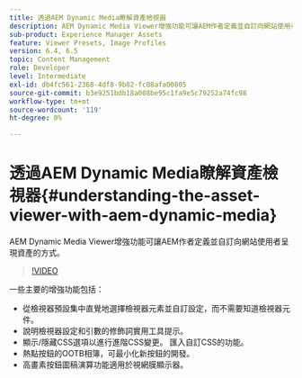 ```yaml
---
title: 透過AEM Dynamic Media瞭解資產檢視器
description: AEM Dynamic Media Viewer增強功能可讓AEM作者定義並自訂向網站使用者呈現資產的方式。
sub-product: Experience Manager Assets
feature: Viewer Presets, Image Profiles
version: 6.4, 6.5
topic: Content Management
role: Developer
level: Intermediate
exl-id: db4fc561-2368-4df8-9b02-fc08afa00805
source-git-commit: b3e9251bdb18a008be95c1fa9e5c79252a74fc98
workflow-type: tm+mt
source-wordcount: '119'
ht-degree: 0%

---
```


# 透過AEM Dynamic Media瞭解資產檢視器{#understanding-the-asset-viewer-with-aem-dynamic-media}

AEM Dynamic Media Viewer增強功能可讓AEM作者定義並自訂向網站使用者呈現資產的方式。

>[!VIDEO](https://video.tv.adobe.com/v/17783?quality=12&learn=on)

一些主要的增強功能包括：

* 從檢視器預設集中直覺地選擇檢視器元素並自訂設定，而不需要知道檢視器元件。
* 說明檢視器設定和引數的修飾詞實用工具提示。
* 顯示/隱藏CSS選項以進行進階CSS變更。 匯入自訂CSS的功能。
* 熱點按鈕的OOTB相簿，可最小化新按鈕的開發。
* 高畫素按鈕圖稿演算功能適用於視網膜顯示器。
